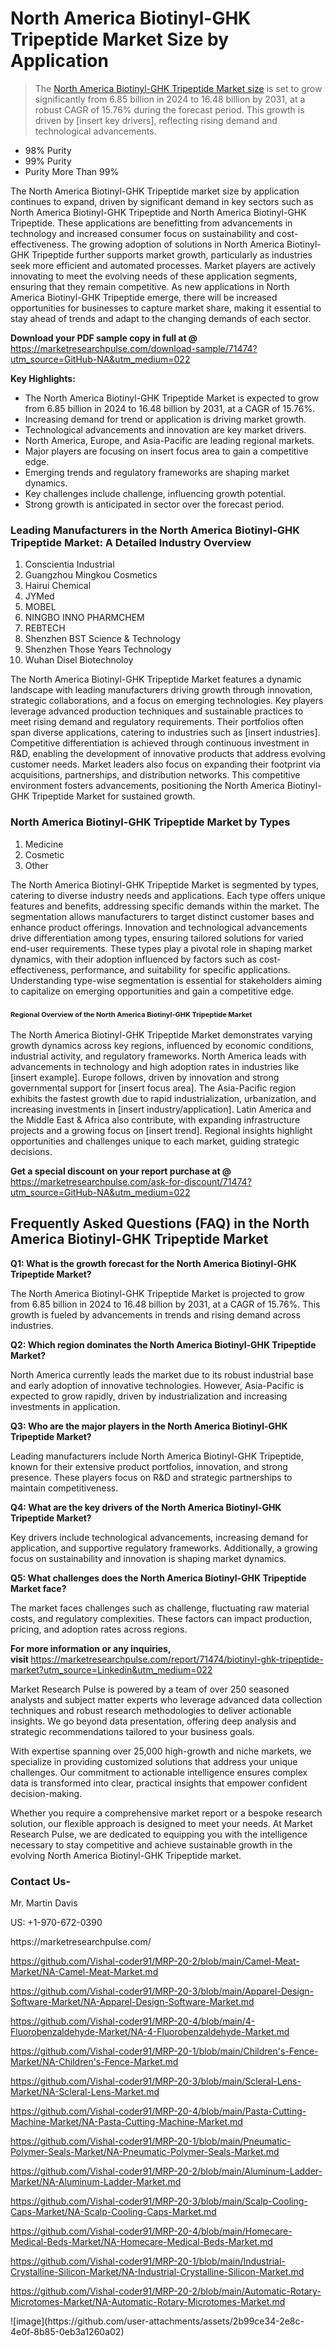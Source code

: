 <h1>North America Biotinyl-GHK Tripeptide Market&nbsp;Size by Application</h1><blockquote><p>The <a href="https://marketresearchpulse.com/download-sample/71474?utm_source=GitHub-NA&amp;utm_medium=022">North America Biotinyl-GHK Tripeptide Market size</a> is set to grow significantly from 6.85 billion in 2024 to 16.48 billion by 2031, at a robust CAGR of 15.76% during the forecast period. This growth is driven by [insert key drivers], reflecting rising demand and technological advancements.</p></blockquote><ul><li>98% Purity<li> 99% Purity<li> Purity More Than 99%</li></ul><p>The North America Biotinyl-GHK Tripeptide market size by application continues to expand, driven by significant demand in key sectors such as North America Biotinyl-GHK Tripeptide and North America Biotinyl-GHK Tripeptide. These applications are benefitting from advancements in technology and increased consumer focus on sustainability and cost-effectiveness. The growing adoption of solutions in North America Biotinyl-GHK Tripeptide further supports market growth, particularly as industries seek more efficient and automated processes. Market players are actively innovating to meet the evolving needs of these application segments, ensuring that they remain competitive. As new applications in North America Biotinyl-GHK Tripeptide emerge, there will be increased opportunities for businesses to capture market share, making it essential to stay ahead of trends and adapt to the changing demands of each sector.</p><p><strong>Download your PDF sample copy in full at @ </strong><a href="https://marketresearchpulse.com/download-sample/71474?utm_source=GitHub-NA&amp;utm_medium=022">https://marketresearchpulse.com/download-sample/71474?utm_source=GitHub-NA&amp;utm_medium=022</a></p><p><strong>Key Highlights: </strong></p><ul><li>The North America Biotinyl-GHK Tripeptide Market is expected to grow from 6.85 billion in 2024 to 16.48 billion by 2031, at a CAGR of 15.76%.</li><li>Increasing demand for trend or application is driving market growth.</li><li>Technological advancements and innovation are key market drivers.</li><li>North America, Europe, and Asia-Pacific are leading regional markets.</li><li>Major players are focusing on insert focus area to gain a competitive edge.</li><li>Emerging trends and regulatory frameworks are shaping market dynamics.</li><li>Key challenges include challenge, influencing growth potential.</li><li>Strong growth is anticipated in sector over the forecast period.</li></ul><h3>Leading Manufacturers in the North America Biotinyl-GHK Tripeptide Market: A Detailed Industry Overview</h3><ol><li>Conscientia Industrial</li><li>Guangzhou Mingkou Cosmetics</li><li>Hairui Chemical</li><li>JYMed</li><li>MOBEL</li><li>NINGBO INNO PHARMCHEM</li><li>REBTECH</li><li>Shenzhen BST Science & Technology</li><li>Shenzhen Those Years Technology</li><li>Wuhan Disel Biotechnoloy</li></ol><div class="flex max-w-full flex-col flex-grow"><div class="min-h-8 text-message flex w-full flex-col items-end gap-2 whitespace-normal break-words [.text-message+&amp;]:mt-5" dir="auto" data-message-author-role="assistant" data-message-id="fd8432e4-4910-450d-b182-61b7bfb0a01f" data-message-model-slug="gpt-4o"><div class="flex w-full flex-col gap-1 empty:hidden first:pt-[3px]"><div class="markdown prose w-full break-words dark:prose-invert light"><p>The North America Biotinyl-GHK Tripeptide Market features a dynamic landscape with leading manufacturers driving growth through innovation, strategic collaborations, and a focus on emerging technologies. Key players leverage advanced production techniques and sustainable practices to meet rising demand and regulatory requirements. Their portfolios often span diverse applications, catering to industries such as [insert industries]. Competitive differentiation is achieved through continuous investment in R&amp;D, enabling the development of innovative products that address evolving customer needs. Market leaders also focus on expanding their footprint via acquisitions, partnerships, and distribution networks. This competitive environment fosters advancements, positioning the North America Biotinyl-GHK Tripeptide Market for sustained growth.</p></div></div></div></div><h3>North America Biotinyl-GHK Tripeptide Market by Types</h3><ol><li>Medicine<li> Cosmetic<li> Other</li></ol><div class="flex max-w-full flex-col flex-grow"><div class="min-h-8 text-message flex w-full flex-col items-end gap-2 whitespace-normal break-words [.text-message+&amp;]:mt-5" dir="auto" data-message-author-role="assistant" data-message-id="084470be-0bb7-4664-bddf-5156b4f41249" data-message-model-slug="gpt-4o-mini"><div class="flex w-full flex-col gap-1 empty:hidden first:pt-[3px]"><div class="markdown prose w-full break-words dark:prose-invert light"><p>The North America Biotinyl-GHK Tripeptide Market is segmented by types, catering to diverse industry needs and applications. Each type offers unique features and benefits, addressing specific demands within the market. The segmentation allows manufacturers to target distinct customer bases and enhance product offerings. Innovation and technological advancements drive differentiation among types, ensuring tailored solutions for varied end-user requirements. These types play a pivotal role in shaping market dynamics, with their adoption influenced by factors such as cost-effectiveness, performance, and suitability for specific applications. Understanding type-wise segmentation is essential for stakeholders aiming to capitalize on emerging opportunities and gain a competitive edge.</p></div></div></div></div><h3><span style="font-size: 11px;">Regional Overview of the North America Biotinyl-GHK Tripeptide Market</span></h3><div class="flex max-w-full flex-col flex-grow"><div class="min-h-8 text-message flex w-full flex-col items-end gap-2 whitespace-normal break-words [.text-message+&amp;]:mt-5" dir="auto" data-message-author-role="assistant" data-message-id="e9038762-ce64-4e30-91c9-9bd413514231" data-message-model-slug="gpt-4o-mini"><div class="flex w-full flex-col gap-1 empty:hidden first:pt-[3px]"><div class="markdown prose w-full break-words dark:prose-invert light"><p>The North America Biotinyl-GHK Tripeptide Market demonstrates varying growth dynamics across key regions, influenced by economic conditions, industrial activity, and regulatory frameworks. North America leads with advancements in technology and high adoption rates in industries like [insert example]. Europe follows, driven by innovation and strong governmental support for [insert focus area]. The Asia-Pacific region exhibits the fastest growth due to rapid industrialization, urbanization, and increasing investments in [insert industry/application]. Latin America and the Middle East &amp; Africa also contribute, with expanding infrastructure projects and a growing focus on [insert trend]. Regional insights highlight opportunities and challenges unique to each market, guiding strategic decisions.</p></div></div></div></div><p><strong>Get a special discount on your report purchase at @ </strong><a href="https://marketresearchpulse.com/ask-for-discount/71474?utm_source=GitHub-NA&amp;utm_medium=022">https://marketresearchpulse.com/ask-for-discount/71474?utm_source=GitHub-NA&amp;utm_medium=022</a></p><h2>Frequently Asked Questions (FAQ) in the North America Biotinyl-GHK Tripeptide Market</h2><p><strong>Q1: What is the growth forecast for the North America Biotinyl-GHK Tripeptide Market?</strong></p><p>The North America Biotinyl-GHK Tripeptide Market is projected to grow from 6.85 billion in 2024 to 16.48 billion by 2031, at a CAGR of 15.76%. This growth is fueled by advancements in trends and rising demand across industries.</p><p><strong>Q2: Which region dominates the North America Biotinyl-GHK Tripeptide Market?</strong></p><p>North America currently leads the market due to its robust industrial base and early adoption of innovative technologies. However, Asia-Pacific is expected to grow rapidly, driven by industrialization and increasing investments in application.</p><p><strong>Q3: Who are the major players in the North America Biotinyl-GHK Tripeptide Market?</strong></p><p>Leading manufacturers include North America Biotinyl-GHK Tripeptide, known for their extensive product portfolios, innovation, and strong presence. These players focus on R&amp;D and strategic partnerships to maintain competitiveness.</p><p><strong>Q4: What are the key drivers of the North America Biotinyl-GHK Tripeptide Market?</strong></p><p>Key drivers include technological advancements, increasing demand for application, and supportive regulatory frameworks. Additionally, a growing focus on sustainability and innovation is shaping market dynamics.</p><p><strong>Q5: What challenges does the North America Biotinyl-GHK Tripeptide Market face?</strong></p><p>The market faces challenges such as challenge, fluctuating raw material costs, and regulatory complexities. These factors can impact production, pricing, and adoption rates across regions.</p><p><strong>For more information or any inquiries, visit&nbsp;</strong><a href="https://marketresearchpulse.com/report/71474/biotinyl-ghk-tripeptide-market?utm_source=Linkedin&utm_medium=022">https://marketresearchpulse.com/report/71474/biotinyl-ghk-tripeptide-market?utm_source=Linkedin&utm_medium=022</a></p><p>Market Research Pulse is powered by a team of over 250 seasoned analysts and subject matter experts who leverage advanced data collection techniques and robust research methodologies to deliver actionable insights. We go beyond data presentation, offering deep analysis and strategic recommendations tailored to your business goals.</p><p>With expertise spanning over 25,000 high-growth and niche markets, we specialize in providing customized solutions that address your unique challenges. Our commitment to actionable intelligence ensures complex data is transformed into clear, practical insights that empower confident decision-making.</p><p>Whether you require a comprehensive market report or a bespoke research solution, our flexible approach is designed to meet your needs. At Market Research Pulse, we are dedicated to equipping you with the intelligence necessary to stay competitive and achieve sustainable growth in the evolving North America Biotinyl-GHK Tripeptide market.</p><h3><strong>Contact Us-</strong></h3><p>Mr. Martin Davis</p><p>US: +1-970-672-0390</p><p>https://marketresearchpulse.com/</p><p><a href="https://github.com/Vishal-coder91/MRP-20-2/blob/main/Camel-Meat-Market/NA-Camel-Meat-Market.md">https://github.com/Vishal-coder91/MRP-20-2/blob/main/Camel-Meat-Market/NA-Camel-Meat-Market.md</a></p><p><a href="https://github.com/Vishal-coder91/MRP-20-3/blob/main/Apparel-Design-Software-Market/NA-Apparel-Design-Software-Market.md">https://github.com/Vishal-coder91/MRP-20-3/blob/main/Apparel-Design-Software-Market/NA-Apparel-Design-Software-Market.md</a></p><p><a href="https://github.com/Vishal-coder91/MRP-20-4/blob/main/4-Fluorobenzaldehyde-Market/NA-4-Fluorobenzaldehyde-Market.md">https://github.com/Vishal-coder91/MRP-20-4/blob/main/4-Fluorobenzaldehyde-Market/NA-4-Fluorobenzaldehyde-Market.md</a></p><p><a href="https://github.com/Vishal-coder91/MRP-20-1/blob/main/Children's-Fence-Market/NA-Children's-Fence-Market.md">https://github.com/Vishal-coder91/MRP-20-1/blob/main/Children's-Fence-Market/NA-Children's-Fence-Market.md</a></p><p><a href="https://github.com/Vishal-coder91/MRP-20-3/blob/main/Scleral-Lens-Market/NA-Scleral-Lens-Market.md">https://github.com/Vishal-coder91/MRP-20-3/blob/main/Scleral-Lens-Market/NA-Scleral-Lens-Market.md</a></p><p><a href="https://github.com/Vishal-coder91/MRP-20-4/blob/main/Pasta-Cutting-Machine-Market/NA-Pasta-Cutting-Machine-Market.md">https://github.com/Vishal-coder91/MRP-20-4/blob/main/Pasta-Cutting-Machine-Market/NA-Pasta-Cutting-Machine-Market.md</a></p><p><a href="https://github.com/Vishal-coder91/MRP-20-1/blob/main/Pneumatic-Polymer-Seals-Market/NA-Pneumatic-Polymer-Seals-Market.md">https://github.com/Vishal-coder91/MRP-20-1/blob/main/Pneumatic-Polymer-Seals-Market/NA-Pneumatic-Polymer-Seals-Market.md</a></p><p><a href="https://github.com/Vishal-coder91/MRP-20-2/blob/main/Aluminum-Ladder-Market/NA-Aluminum-Ladder-Market.md">https://github.com/Vishal-coder91/MRP-20-2/blob/main/Aluminum-Ladder-Market/NA-Aluminum-Ladder-Market.md</a></p><p><a href="https://github.com/Vishal-coder91/MRP-20-3/blob/main/Scalp-Cooling-Caps-Market/NA-Scalp-Cooling-Caps-Market.md">https://github.com/Vishal-coder91/MRP-20-3/blob/main/Scalp-Cooling-Caps-Market/NA-Scalp-Cooling-Caps-Market.md</a></p><p><a href="https://github.com/Vishal-coder91/MRP-20-4/blob/main/Homecare-Medical-Beds-Market/NA-Homecare-Medical-Beds-Market.md">https://github.com/Vishal-coder91/MRP-20-4/blob/main/Homecare-Medical-Beds-Market/NA-Homecare-Medical-Beds-Market.md</a></p><p><a href="https://github.com/Vishal-coder91/MRP-20-1/blob/main/Industrial-Crystalline-Silicon-Market/NA-Industrial-Crystalline-Silicon-Market.md">https://github.com/Vishal-coder91/MRP-20-1/blob/main/Industrial-Crystalline-Silicon-Market/NA-Industrial-Crystalline-Silicon-Market.md</a></p><p><a href="https://github.com/Vishal-coder91/MRP-20-2/blob/main/Automatic-Rotary-Microtomes-Market/NA-Automatic-Rotary-Microtomes-Market.md">https://github.com/Vishal-coder91/MRP-20-2/blob/main/Automatic-Rotary-Microtomes-Market/NA-Automatic-Rotary-Microtomes-Market.md</a></p>
![image](https://github.com/user-attachments/assets/2b99ce34-2e8c-4e0f-8b85-0eb3a1260a02)
